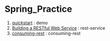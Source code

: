# Spring_Practice
1. [quickstart](https://spring.io/quickstart) : demo
2. [Building a RESTful Web Service](https://spring.io/guides/gs/rest-service/) : rest-service
3. [consuming-rest](https://spring.io/guides/gs/consuming-rest/) : consuming-rest
